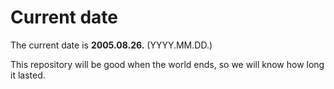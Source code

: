 # Current date

The current date is **2005.08.26.** (YYYY.MM.DD.)

This repository will be good when the world ends, so we will know how long it lasted.